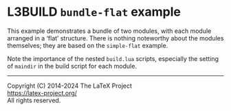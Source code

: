 L3BUILD `bundle-flat` example
=================================================

This example demonstrates a bundle of two modules, with each module arranged in a ‘flat’
structure. There is nothing noteworthy about the modules themselves; they are based on the
`simple-flat` example.

Note the importance of the nested `build.lua` scripts, especially the setting of `maindir`
in the build script for each module.

-----

Copyright (C) 2014-2024 The LaTeX Project <br />
<https://latex-project.org/> <br />
All rights reserved.
